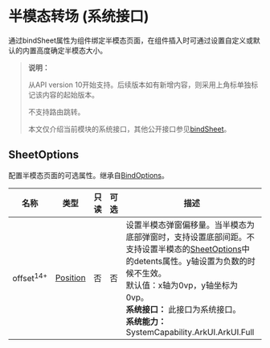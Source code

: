 # 半模态转场 (系统接口)
<!--Kit: ArkUI-->
<!--Subsystem: ArkUI-->
<!--Owner: @CCFFWW-->
<!--Designer: @yangfan229-->
<!--Tester: @lxl007-->
<!--Adviser: @HelloCrease-->

通过bindSheet属性为组件绑定半模态页面，在组件插入时可通过设置自定义或默认的内置高度确定半模态大小。

>  **说明：**
>
>  从API version 10开始支持。后续版本如有新增内容，则采用上角标单独标记该内容的起始版本。
>
>  不支持路由跳转。
>
> 本文仅介绍当前模块的系统接口，其他公开接口参见[bindSheet](./ts-universal-attributes-sheet-transition.md#bindsheet)。

## SheetOptions

配置半模态页面的可选属性。继承自[BindOptions](./ts-universal-attributes-sheet-transition.md#bindoptions)。

| 名称              | 类型                                       | 只读 | 可选   | 描述              |
| --------------- | ------------------------------- | --------- | ---- | --------------- |
| offset<sup>14+</sup>       | [Position](ts-types.md#position) | 否 | 否    | 设置半模态弹窗偏移量。当半模态为底部弹窗时，支持设置底部间距。不支持设置半模态的[SheetOptions](ts-universal-attributes-sheet-transition.md#sheetoptions)中的detents属性。y轴设置为负数的时候不生效。<br/> 默认值：x轴为0vp，y轴坐标为0vp。<br/>**系统接口：** 此接口为系统接口。<br/> **系统能力：** SystemCapability.ArkUI.ArkUI.Full|